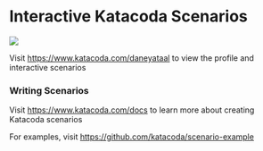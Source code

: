 # Interactive Katacoda Scenarios

[![](http://shields.katacoda.com/katacoda/daneyataal/count.svg)](https://www.katacoda.com/daneyataal "Get your profile on Katacoda.com")

Visit https://www.katacoda.com/daneyataal to view the profile and interactive scenarios

### Writing Scenarios
Visit https://www.katacoda.com/docs to learn more about creating Katacoda scenarios

For examples, visit https://github.com/katacoda/scenario-example
